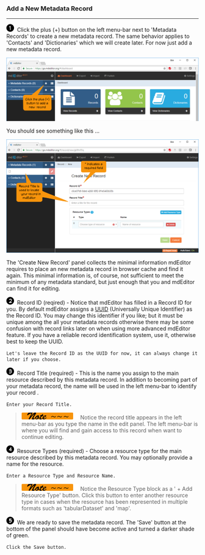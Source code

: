 ### Add a New Metadata Record
---
![](/assets/bullets/one.png) Click the plus (+) button on the left menu-bar next to 'Metadata Records' to create a new metadata record.  The same behavior applies to 'Contacts' and 'Dictionaries' which we will create later.  For now just add a new metadata record. 

![](/assets/get-started/getStarted-addRecord.png)

You should see something like this ...

![](/assets/get-started/getStarted-newRecord.png)

The 'Create New Record' panel collects the minimal information mdEditor requires to place an new metadata record in browser cache and find it again.  This minimal information is, of course, not sufficient to meet the minimum of any metadata standard, but just enough that you and mdEditor can find it for editing.  

![](/assets/bullets/two.png)  Record ID (reqired) - Notice that mdEditor has filled in a Record ID for you.  By default mdEditor assigns a [UUID](https://tools.ietf.org/html/rfc4122) (Universally Unique Identifier) as the Record ID.  You may change this identifier if you like; but it must be unique among the all your metadata records otherwise there may be some confusion with record links later on when using more advanced mdEditor feature.  If you have a reliable record identification system, use it, otherwise best to keep the UUID.  
```
Let's leave the Record ID as the UUID for now, it can always change it later if you choose.  
```

![](/assets/bullets/three.png) Record Title (required) - This is the name you assign to the main resource described by this metadata record.  In addition to becoming part of your metadata record, the name will be used in the left menu-bar to identify your record . 
```
Enter your Record Title.
```  
> ![](/assets/smaller-note.png) Notice the record title appears in the left menu-bar as you type the name in the edit panel.  The left menu-bar is where you will find and gain access to this record when want to continue editing. 

![](/assets/bullets/four.png) Resource Types (required) - Choose a resource type for the main resource described by this metadata record.  You may optionally provide a name for the resource.  
```
Enter a Resource Type and Resource Name.
```
> ![](/assets/smaller-note.png) Notice the Resource Type block as a ' + Add Resource Type' button.  Click this button to enter another resource type in cases when the resource has been represented in multiple formats such as 'tabularDataset' and 'map'. 

![](/assets/bullets/five.png) We are ready to save the metadata record.  The 'Save' button at the bottom of the panel should have become active and turned a darker shade of green.  
```
Click the Save button.
```